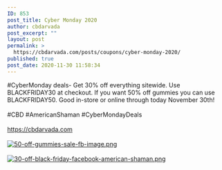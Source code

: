 ```yaml
---
ID: 853
post_title: Cyber Monday 2020
author: cbdarvada
post_excerpt: ""
layout: post
permalink: >
  https://cbdarvada.com/posts/coupons/cyber-monday-2020/
published: true
post_date: 2020-11-30 11:58:34
---
```

<html><head></head><body>
#CyberMonday deals- Get 30% off everything sitewide. Use BLACKFRIDAY30 at checkout. If you want 50% off gummies you can use BLACKFRIDAY50. Good in-store or online through today November 30th!<br /><br />#CBD #AmericanShaman #CyberMondayDeals<br /><br /><a href="https://cbdarvada.com">https://cbdarvada.com</a><span> </span>
</body>
</html><br/><br/><a href="https://snd-videos.s3.amazonaws.com/288012/1606762463763.png"  title="50-off-gummies-sale-fb-image.png" ><img src="https://snd-videos.s3.amazonaws.com/288012/1606762463763.png" alt="50-off-gummies-sale-fb-image.png" title="50-off-gummies-sale-fb-image.png" /></a><br/><br/><a href="https://snd-videos.s3.amazonaws.com/288012/1606762463768.png"  title="30-off-black-friday-facebook-american-shaman.png" ><img src="https://snd-videos.s3.amazonaws.com/288012/1606762463768.png" alt="30-off-black-friday-facebook-american-shaman.png" title="30-off-black-friday-facebook-american-shaman.png" /></a>